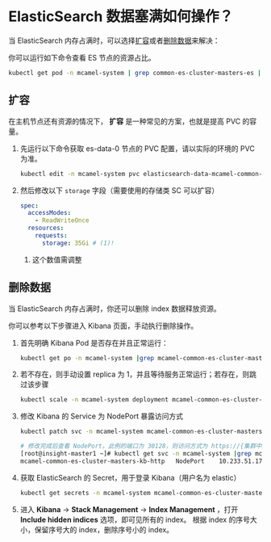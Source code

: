 # ElasticSearch 数据塞满如何操作？

当 ElasticSearch 内存占满时，可以选择[扩容](#_1)或者[删除数据](#_2)来解决：

你可以运行如下命令查看 ES 节点的资源占比。

```bash
kubectl get pod -n mcamel-system | grep common-es-cluster-masters-es | awk '{print $1}' | xargs -I {} kubectl exec {} -n mcamel-system -c elasticsearch -- df -h | grep /usr/share/elasticsearch/data
```

## 扩容

在主机节点还有资源的情况下， **扩容** 是一种常见的方案，也就是提高 PVC 的容量。

1. 先运行以下命令获取 es-data-0 节点的 PVC 配置，请以实际的环境的 PVC 为准。

    ```bash
    kubectl edit -n mcamel-system pvc elasticsearch-data-mcamel-common-es-cluster-masters-es-data-0
    ```

2. 然后修改以下 `storage` 字段（需要使用的存储类 SC 可以扩容）

    ```yaml
    spec:
      accessModes:
        - ReadWriteOnce
      resources:
        requests:
          storage: 35Gi # (1)!
    ```

    1. 这个数值需调整

## 删除数据

当 ElasticSearch 内存占满时，你还可以删除 index 数据释放资源。

你可以参考以下步骤进入 Kibana 页面，手动执行删除操作。

1. 首先明确 Kibana Pod 是否存在并且正常运行：

    ```bash
    kubectl get po -n mcamel-system |grep mcamel-common-es-cluster-masters-kb
    ```

2. 若不存在，则手动设置 replica 为 1，并且等待服务正常运行；若存在，则跳过该步骤

    ```bash
    kubectl scale -n mcamel-system deployment mcamel-common-es-cluster-masters-kb --replicas 1
    ```

3. 修改 Kibana 的 Service 为 NodePort 暴露访问方式

    ```bash
    kubectl patch svc -n mcamel-system mcamel-common-es-cluster-masters-kb-http -p '{"spec":{"type":"NodePort"}}'

    # 修改完成后查看 NodePort。此例的端口为 30128，则访问方式为 https://{集群中的节点IP}:30128
    [root@insight-master1 ~]# kubectl get svc -n mcamel-system |grep mcamel-common-es-cluster-masters-kb-http
    mcamel-common-es-cluster-masters-kb-http   NodePort    10.233.51.174   <none>   5601:30128/TCP    108m
    ```

4. 获取 ElasticSearch 的 Secret，用于登录 Kibana（用户名为 elastic）

    ```bash
    kubectl get secrets -n mcamel-system mcamel-common-es-cluster-masters-es-elastic-user -o jsonpath="{.data.elastic}" |base64 -d
    ```

5. 进入 **Kibana** -> **Stack Management** -> **Index Management** ，打开 **Include hidden indices** 选项，即可见所有的 index。
   根据 index 的序号大小，保留序号大的 index，删除序号小的 index。
